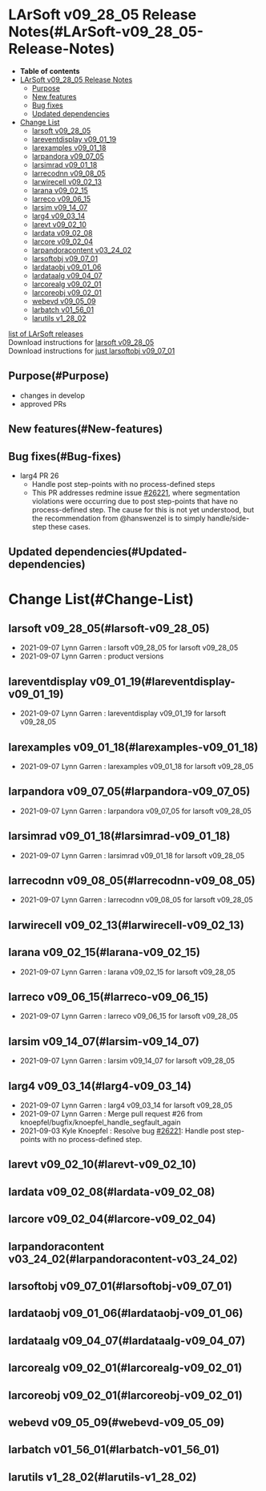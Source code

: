 LArSoft v09\_28\_05 Release Notes(#LArSoft-v09_28_05-Release-Notes)
======================================================================

-   **Table of contents**
-   [LArSoft v09\_28\_05 Release Notes](#LArSoft-v09_28_05-Release-Notes)
    -   [Purpose](#Purpose)
    -   [New features](#New-features)
    -   [Bug fixes](#Bug-fixes)
    -   [Updated dependencies](#Updated-dependencies)
-   [Change List](#Change-List)
    -   [larsoft v09\_28\_05](#larsoft-v09_28_05)
    -   [lareventdisplay v09\_01\_19](#lareventdisplay-v09_01_19)
    -   [larexamples v09\_01\_18](#larexamples-v09_01_18)
    -   [larpandora v09\_07\_05](#larpandora-v09_07_05)
    -   [larsimrad v09\_01\_18](#larsimrad-v09_01_18)
    -   [larrecodnn v09\_08\_05](#larrecodnn-v09_08_05)
    -   [larwirecell v09\_02\_13](#larwirecell-v09_02_13)
    -   [larana v09\_02\_15](#larana-v09_02_15)
    -   [larreco v09\_06\_15](#larreco-v09_06_15)
    -   [larsim v09\_14\_07](#larsim-v09_14_07)
    -   [larg4 v09\_03\_14](#larg4-v09_03_14)
    -   [larevt v09\_02\_10](#larevt-v09_02_10)
    -   [lardata v09\_02\_08](#lardata-v09_02_08)
    -   [larcore v09\_02\_04](#larcore-v09_02_04)
    -   [larpandoracontent v03\_24\_02](#larpandoracontent-v03_24_02)
    -   [larsoftobj v09\_07\_01](#larsoftobj-v09_07_01)
    -   [lardataobj v09\_01\_06](#lardataobj-v09_01_06)
    -   [lardataalg v09\_04\_07](#lardataalg-v09_04_07)
    -   [larcorealg v09\_02\_01](#larcorealg-v09_02_01)
    -   [larcoreobj v09\_02\_01](#larcoreobj-v09_02_01)
    -   [webevd v09\_05\_09](#webevd-v09_05_09)
    -   [larbatch v01\_56\_01](#larbatch-v01_56_01)
    -   [larutils v1\_28\_02](#larutils-v1_28_02)

[list of LArSoft releases](LArSoft_release_list)\
Download instructions for [larsoft v09\_28\_05](http://scisoft.fnal.gov/scisoft/bundles/larsoft/v09_28_05/larsoft-v09_28_05.html)\
Download instructions for [just larsoftobj v09\_07\_01](http://scisoft.fnal.gov/scisoft/bundles/larsoftobj/v09_07_01/larsoftobj-v09_07_01.html)

Purpose(#Purpose)
--------------------

-   changes in develop
-   approved PRs

New features(#New-features)
------------------------------

Bug fixes(#Bug-fixes)
------------------------

-   larg4 PR 26
    -   Handle post step-points with no process-defined steps
    -   This PR addresses redmine issue [\#26221](/redmine/issues/26221 "Bug: LArG4 Seg fault in SBND: can't access process information? (Closed)"), where segmentation violations were occurring due to post step-points that have no process-defined step. The cause for this is not yet understood, but the recommendation from @hanswenzel is to simply handle/side-step these cases.

Updated dependencies(#Updated-dependencies)
----------------------------------------------

Change List(#Change-List)
============================

larsoft v09\_28\_05(#larsoft-v09_28_05)
------------------------------------------

-   2021-09-07 Lynn Garren : larsoft v09\_28\_05 for larsoft v09\_28\_05
-   2021-09-07 Lynn Garren : product versions

lareventdisplay v09\_01\_19(#lareventdisplay-v09_01_19)
----------------------------------------------------------

-   2021-09-07 Lynn Garren : lareventdisplay v09\_01\_19 for larsoft v09\_28\_05

larexamples v09\_01\_18(#larexamples-v09_01_18)
--------------------------------------------------

-   2021-09-07 Lynn Garren : larexamples v09\_01\_18 for larsoft v09\_28\_05

larpandora v09\_07\_05(#larpandora-v09_07_05)
------------------------------------------------

-   2021-09-07 Lynn Garren : larpandora v09\_07\_05 for larsoft v09\_28\_05

larsimrad v09\_01\_18(#larsimrad-v09_01_18)
----------------------------------------------

-   2021-09-07 Lynn Garren : larsimrad v09\_01\_18 for larsoft v09\_28\_05

larrecodnn v09\_08\_05(#larrecodnn-v09_08_05)
------------------------------------------------

-   2021-09-07 Lynn Garren : larrecodnn v09\_08\_05 for larsoft v09\_28\_05

larwirecell v09\_02\_13(#larwirecell-v09_02_13)
--------------------------------------------------

larana v09\_02\_15(#larana-v09_02_15)
----------------------------------------

-   2021-09-07 Lynn Garren : larana v09\_02\_15 for larsoft v09\_28\_05

larreco v09\_06\_15(#larreco-v09_06_15)
------------------------------------------

-   2021-09-07 Lynn Garren : larreco v09\_06\_15 for larsoft v09\_28\_05

larsim v09\_14\_07(#larsim-v09_14_07)
----------------------------------------

-   2021-09-07 Lynn Garren : larsim v09\_14\_07 for larsoft v09\_28\_05

larg4 v09\_03\_14(#larg4-v09_03_14)
--------------------------------------

-   2021-09-07 Lynn Garren : larg4 v09\_03\_14 for larsoft v09\_28\_05
-   2021-09-07 Lynn Garren : Merge pull request \#26 from knoepfel/bugfix/knoepfel\_handle\_segfault\_again
-   2021-09-03 Kyle Knoepfel : Resolve bug [\#26221](/redmine/issues/26221 "Bug: LArG4 Seg fault in SBND: can't access process information? (Closed)"): Handle post step-points with no process-defined step.

larevt v09\_02\_10(#larevt-v09_02_10)
----------------------------------------

lardata v09\_02\_08(#lardata-v09_02_08)
------------------------------------------

larcore v09\_02\_04(#larcore-v09_02_04)
------------------------------------------

larpandoracontent v03\_24\_02(#larpandoracontent-v03_24_02)
--------------------------------------------------------------

larsoftobj v09\_07\_01(#larsoftobj-v09_07_01)
------------------------------------------------

lardataobj v09\_01\_06(#lardataobj-v09_01_06)
------------------------------------------------

lardataalg v09\_04\_07(#lardataalg-v09_04_07)
------------------------------------------------

larcorealg v09\_02\_01(#larcorealg-v09_02_01)
------------------------------------------------

larcoreobj v09\_02\_01(#larcoreobj-v09_02_01)
------------------------------------------------

webevd v09\_05\_09(#webevd-v09_05_09)
----------------------------------------

larbatch v01\_56\_01(#larbatch-v01_56_01)
--------------------------------------------

larutils v1\_28\_02(#larutils-v1_28_02)
------------------------------------------
